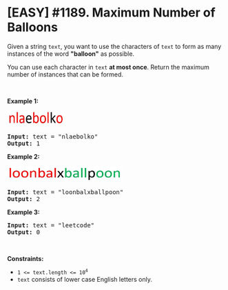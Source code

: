 # [EASY] #1189. Maximum Number of Balloons

<p>Given a string <code>text</code>, you want to use the characters of <code>text</code> to form as many instances of the word <strong>"balloon"</strong> as possible.</p>

<p>You can use each character in <code>text</code> <strong>at most once</strong>. Return the maximum number of instances that can be formed.</p>

<p>&nbsp;</p>
<p><strong class="example">Example 1:</strong></p>

<p><strong><img alt="" src="ex1.jpeg" style="width: 132px; height: 35px;"></strong></p>

<pre><strong>Input:</strong> text = "nlaebolko"
<strong>Output:</strong> 1
</pre>

<p><strong class="example">Example 2:</strong></p>

<p><strong><img alt="" src="ex2.jpeg" style="width: 267px; height: 35px;"></strong></p>

<pre><strong>Input:</strong> text = "loonbalxballpoon"
<strong>Output:</strong> 2
</pre>

<p><strong class="example">Example 3:</strong></p>

<pre><strong>Input:</strong> text = "leetcode"
<strong>Output:</strong> 0
</pre>

<p>&nbsp;</p>
<p><strong>Constraints:</strong></p>

<ul>
	<li><code>1 &lt;= text.length &lt;= 10<sup>4</sup></code></li>
	<li><code>text</code> consists of lower case English letters only.</li>
</ul>